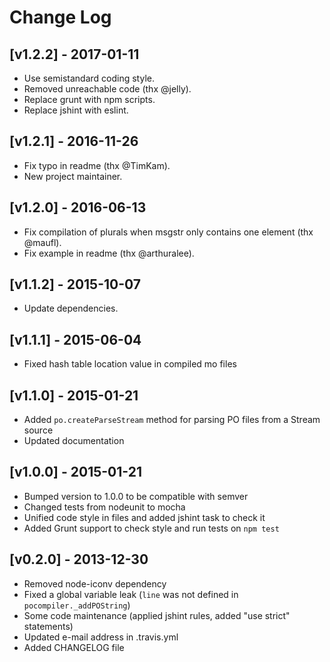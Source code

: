 # Change Log

## [v1.2.2] - 2017-01-11
- Use semistandard coding style.
- Removed unreachable code (thx @jelly).
- Replace grunt with npm scripts.
- Replace jshint with eslint.

## [v1.2.1] - 2016-11-26
- Fix typo in readme (thx @TimKam).
- New project maintainer.

## [v1.2.0] - 2016-06-13
- Fix compilation of plurals when msgstr only contains one element (thx @maufl).
- Fix example in readme (thx @arthuralee).

## [v1.1.2] - 2015-10-07
- Update dependencies.

## [v1.1.1] - 2015-06-04
- Fixed hash table location value in compiled mo files

## [v1.1.0] - 2015-01-21
- Added `po.createParseStream` method for parsing PO files from a Stream source
- Updated documentation

## [v1.0.0] - 2015-01-21
- Bumped version to 1.0.0 to be compatible with semver
- Changed tests from nodeunit to mocha
- Unified code style in files and added jshint task to check it
- Added Grunt support to check style and run tests on `npm test`

## [v0.2.0] - 2013-12-30
- Removed node-iconv dependency
- Fixed a global variable leak (`line` was not defined in `pocompiler._addPOString`)
- Some code maintenance (applied jshint rules, added "use strict" statements)
- Updated e-mail address in .travis.yml
- Added CHANGELOG file
